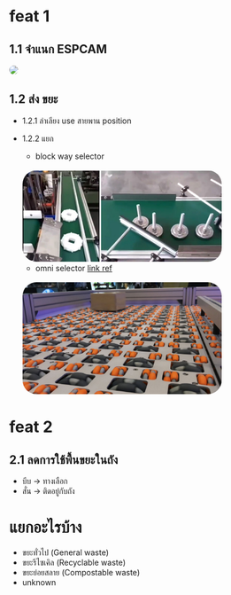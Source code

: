 # feat 1
## 1.1 จำแนก ESPCAM
<img src="ex1.avif" width="360" style="border-radius: 25px;">

## 1.2 ส่ง ขยะ
- 1.2.1 ลำเลียง use สายพาน position
- 1.2.2 แยก 
    - block way selector
    <br>
    <img src="2023-02-27_154711.jpg" width="360" style="border-radius: 25px;">

    - omni selector 
    [link ref](https://www.design-industry.com.au/omnia-sortation-systems)
    <br>
    <img src="Cover_2.jpg" width="360" style="border-radius: 25px;">

# feat 2
## 2.1 ลดการใช้พื้นขยะในถัง
- บีบ -> ทางเลือก
- สั่น -> ติดอยู่กับถัง


# แยกอะไรบ้าง
- ขยะทั่วไป (General waste)
- ขยะรีไซเคิล (Recyclable waste)
- ขยะย่อยสลาย (Compostable waste)
- unknown